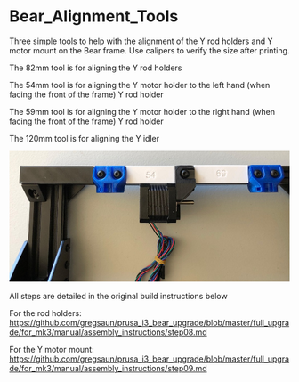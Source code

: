 # Bear_Alignment_Tools
Three simple tools to help with the alignment of the Y rod holders and Y motor mount on the Bear frame.  Use calipers to verify the size after printing.

The 82mm tool is for aligning the Y rod holders

The 54mm tool is for aligning the Y motor holder to the left hand (when facing the front of the frame) Y rod holder

The 59mm tool is for aligning the Y motor holder to the right hand (when facing the front of the frame) Y rod holder

The 120mm tool is for aligning the Y idler

![Example](https://github.com/nato2k/Bear_Alignment_Tools/blob/master/example.jpg?raw=true)

All steps are detailed in the original build instructions below

For the rod holders:
https://github.com/gregsaun/prusa_i3_bear_upgrade/blob/master/full_upgrade/for_mk3/manual/assembly_instructions/step08.md

For the Y motor mount:
https://github.com/gregsaun/prusa_i3_bear_upgrade/blob/master/full_upgrade/for_mk3/manual/assembly_instructions/step09.md

